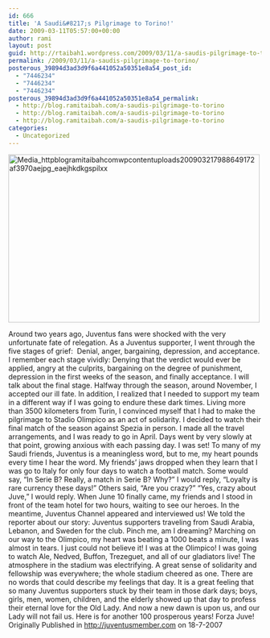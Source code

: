 ```yaml
---
id: 666
title: 'A Saudi&#8217;s Pilgrimage to Torino!'
date: 2009-03-11T05:57:00+00:00
author: rami
layout: post
guid: http://rtaibah1.wordpress.com/2009/03/11/a-saudis-pilgrimage-to-torino
permalink: /2009/03/11/a-saudis-pilgrimage-to-torino/
posterous_39894d3ad3d9f6a441052a50351e8a54_post_id:
  - "7446234"
  - "7446234"
  - "7446234"
posterous_39894d3ad3d9f6a441052a50351e8a54_permalink:
  - http://blog.ramitaibah.com/a-saudis-pilgrimage-to-torino
  - http://blog.ramitaibah.com/a-saudis-pilgrimage-to-torino
  - http://blog.ramitaibah.com/a-saudis-pilgrimage-to-torino
categories:
  - Uncategorized
---
```

<p style="text-align:center;">
  <div class='p_embed p_image_embed'>
    <img alt="Media_httpblogramitaibahcomwpcontentuploads200903217988649172af3970aejpg_eaejhkdkgspilxx" height="334" src="http://139.59.20.41/wp-content/uploads/2011/12/media_httpblogramitaibahcomwpcontentuploads200903217988649172af3970aejpg_eaejhkdkgspilxx-scaled500.jpg?w=300" width="500" />
  </div>
</p>

<div class="description">
  Around two years ago, Juventus fans were shocked with the very unfortunate fate of relegation. As a Juventus supporter, I went through the five stages of grief:&nbsp; Denial, anger, bargaining, depression, and acceptance. I remember each stage vividly: Denying that the verdict would ever be applied, angry at the culprits, bargaining on the degree of punishment, depression in the first weeks of the season, and finally acceptance. I will talk about the final stage. Halfway through the season, around November, I accepted our ill fate. In addition, I realized that I needed to support my team in a different way if I was going to endure these dark times. Living more than 3500 kilometers from Turin, I convinced myself that I had to make the pilgrimage to Stadio Olimpico as an act of solidarity. I decided to watch their final match of the season against Spezia in person. I made all the travel arrangements, and I was ready to go in April. Days went by very slowly at that point, growing anxious with each passing day. I was set! To many of my Saudi friends, Juventus is a meaningless word, but to me, my heart pounds every time I hear the word. My friends&#8217; jaws dropped when they learn that I was go to Italy for only four days to watch a football match. Some would say, &ldquo;In Serie B? Really, a match in Serie B? Why?&rdquo; I would reply, &ldquo;Loyalty is rare currency these days!&rdquo; Others said, &ldquo;Are you crazy?&rdquo; &ldquo;Yes, crazy about Juve,&#8221; I would reply. When June 10 finally came, my friends and I stood in front of the team hotel for two hours, waiting to see our heroes. In the meantime, Juventus Channel appeared and interviewed us! We told the reporter about our story: Juventus supporters traveling from Saudi Arabia, Lebanon, and Sweden for the club. Pinch me, am I dreaming? Marching on our way to the Olimpico, my heart was beating a 1000 beats a minute, I was almost in tears. I just could not believe it! I was at the Olimpico! I was going to watch Ale, Nedved, Buffon, Trezeguet, and all of our gladiators live! The atmosphere in the stadium was electrifying. A great sense of solidarity and fellowship was everywhere; the whole stadium cheered as one. There are no words that could describe my feelings that day. It is a great feeling that so many Juventus supporters stuck by their team in those dark days; boys, girls, men, women, children, and the elderly showed up that day to profess their eternal love for the Old Lady. And now a new dawn is upon us, and our Lady will not fail us. Here is for another 100 prosperous years! Forza Juve! Originally Published in <a href="http://juventusmember.com/">http://juventusmember.com</a> on 18-7-2007
</div>